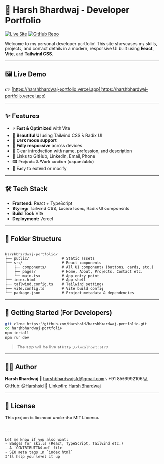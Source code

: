 # 🚀 Harsh Bhardwaj - Developer Portfolio

[![Live Site](https://img.shields.io/badge/Live-Demo-blue?style=flat-square&logo=vercel)](https://harshbhardwaj-portfolio.vercel.app/)
[![GitHub Repo](https://img.shields.io/badge/Code-GitHub-black?style=flat-square&logo=github)](https://github.com/Harshsfd/harshbhardwaj-portfolio)

Welcome to my personal developer portfolio! This site showcases my skills, projects, and contact details in a modern, responsive UI built using **React**, **Vite**, and **Tailwind CSS**.

---

## 🖼️ Live Demo

👉 [https://harshbhardwaj-portfolio.vercel.app](https://harshbhardwaj-portfolio.vercel.app)

---

## ✨ Features

- ⚡ **Fast & Optimized** with Vite
- 🎨 **Beautiful UI** using Tailwind CSS & Radix UI
- 🌙 **Dark mode support**
- 📱 **Fully responsive** across devices
- 🧠 Clear introduction with name, profession, and description
- 🔗 Links to GitHub, LinkedIn, Email, Phone
- 🖼️ Projects & Work section (expandable)
- 📄 Easy to extend or modify

---

## 🛠️ Tech Stack

- **Frontend:** React + TypeScript
- **Styling:** Tailwind CSS, Lucide Icons, Radix UI components
- **Build Tool:** Vite
- **Deployment:** Vercel

---

## 📂 Folder Structure

```

harshbhardwaj-portfolio/
├── public/               # Static assets
├── src/                  # React components
│   ├── components/       # All UI components (buttons, cards, etc.)
│   ├── pages/            # Home, About, Projects, Contact etc.
│   └── main.tsx          # App entry point
├── index.html            # App shell
├── tailwind.config.ts    # Tailwind settings
├── vite.config.ts        # Vite build config
└── package.json          # Project metadata & dependencies

````

---

## 🚀 Getting Started (For Developers)

```bash
git clone https://github.com/Harshsfd/harshbhardwaj-portfolio.git
cd harshbhardwaj-portfolio
npm install
npm run dev
````

> The app will be live at `http://localhost:5173`

---

## 🧑‍💻 Author

**Harsh Bhardwaj**
📧 [harshbhardwajsfd@gmail.com](mailto:harshbhardwajsfd@gmail.com)
📞 +91 8566992106
💻 GitHub: [@Harshsfd](https://github.com/Harshsfd)
🔗 LinkedIn: [Harsh Bhardwaj](https://linkedin.com/in/harshbhardwaj)

---

## 📄 License

This project is licensed under the MIT License.

```

---

Let me know if you also want:
- Badges for skills (React, TypeScript, Tailwind etc.)
- A `CONTRIBUTING.md` file
- SEO meta tags in `index.html`  
I'll help you level it up!
```
